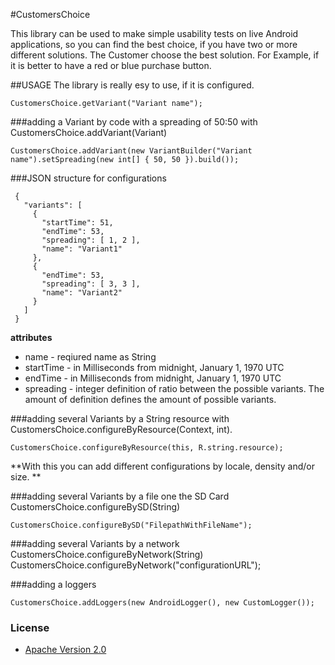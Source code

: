 #CustomersChoice

This library can be used to make simple usability tests on live Android applications, so you can find the best choice, if you have two or more different solutions. The Customer choose the best solution. For Example, if it is better to have a red or blue purchase button.

##USAGE
The library is really esy to use, if it is configured.

    CustomersChoice.getVariant("Variant name");
###adding a Variant by code with a spreading of 50:50 with CustomersChoice.addVariant(Variant)

    CustomersChoice.addVariant(new VariantBuilder("Variant name").setSpreading(new int[] { 50, 50 }).build());

###JSON structure for configurations

```
 { 
   "variants": [
     {
       "startTime": 51,
       "endTime": 53,
       "spreading": [ 1, 2 ],
       "name": "Variant1"
     },
     {
       "endTime": 53,
       "spreading": [ 3, 3 ],
       "name": "Variant2"
     }
   ]
 }
```

**attributes**

- name - reqiured name as String
- startTime - in Milliseconds from midnight, January 1, 1970 UTC
- endTime - in Milliseconds from midnight, January 1, 1970 UTC
- spreading - integer definition of ratio between the possible variants. The amount of definition defines the amount of possible variants.

###adding several Variants by a String resource with CustomersChoice.configureByResource(Context, int).

    CustomersChoice.configureByResource(this, R.string.resource);

**With this you can add different configurations by locale, density and/or size.
**

###adding several Variants by a file one the SD Card CustomersChoice.configureBySD(String)
    
    CustomersChoice.configureBySD("FilepathWithFileName");

###adding several Variants by a network CustomersChoice.configureByNetwork(String)
    CustomersChoice.configureByNetwork("configurationURL");

###adding a loggers
    
    CustomersChoice.addLoggers(new AndroidLogger(), new CustomLogger());



### License

* [Apache Version 2.0](http://www.apache.org/licenses/LICENSE-2.0.html)
